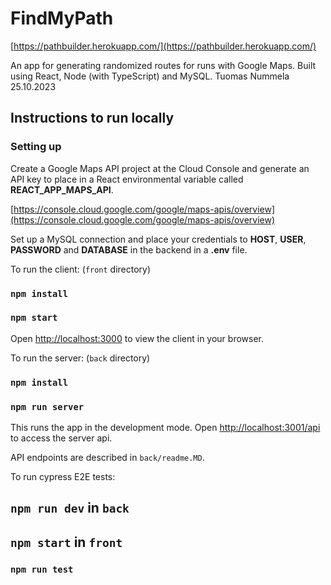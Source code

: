 # FindMyPath

[https://pathbuilder.herokuapp.com/](https://pathbuilder.herokuapp.com/)

An app for generating randomized routes for runs with Google Maps. Built using React, Node (with TypeScript) and MySQL. Tuomas Nummela 25.10.2023

## Instructions to run locally

### Setting up

Create a Google Maps API project at the Cloud Console and generate an API key to place in a React environmental variable called **REACT_APP_MAPS_API**.

[https://console.cloud.google.com/google/maps-apis/overview](https://console.cloud.google.com/google/maps-apis/overview)

Set up a MySQL connection and place your credentials to **HOST**, **USER**, **PASSWORD** and **DATABASE** in the backend in a **.env** file.

To run the client: (`front` directory)

### `npm install`

### `npm start`

Open [http://localhost:3000](http://localhost:3000) to view the client in your browser.

To run the server: (`back` directory)

### `npm install`

### `npm run server`

This runs the app in the development mode.
Open [http://localhost:3001/api](http://localhost:3001/api) to access the server api.

API endpoints are described in `back/readme.MD`.

To run cypress E2E tests:

## `npm run dev` in `back`

## `npm start` in `front`

### `npm run test`
